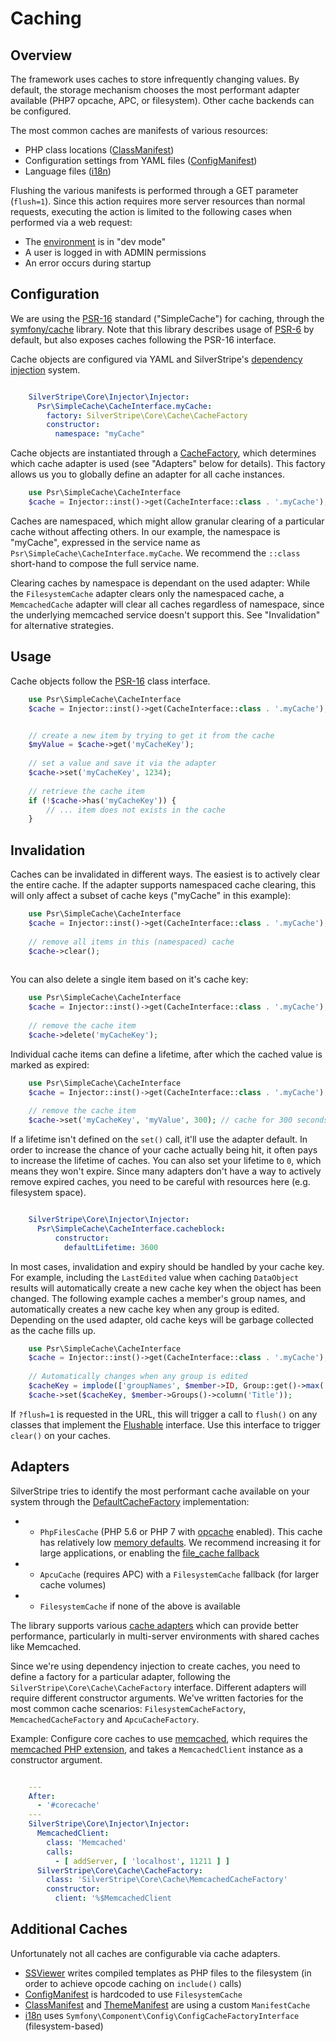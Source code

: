 # Caching

## Overview

The framework uses caches to store infrequently changing values.
By default, the storage mechanism chooses the most performant adapter available
(PHP7 opcache, APC, or filesystem). Other cache backends can be configured.

The most common caches are manifests of various resources: 

 * PHP class locations ([ClassManifest](api:SilverStripe\Core\Manifest\ClassManifest))
 * Configuration settings from YAML files ([ConfigManifest](api:ConfigManifest))
 * Language files ([i18n](api:SilverStripe\i18n\i18n))

Flushing the various manifests is performed through a GET
parameter (`flush=1`). Since this action requires more server resources than normal requests,
executing the action is limited to the following cases when performed via a web request:

 * The [environment](/getting_started/environment_management) is in "dev mode"
 * A user is logged in with ADMIN permissions
 * An error occurs during startup

## Configuration

We are using the [PSR-16](http://www.php-fig.org/psr/psr-16/) standard ("SimpleCache")
for caching, through the [symfony/cache](https://symfony.com/doc/current/components/cache.html) library.
Note that this library describes usage of [PSR-6](http://www.php-fig.org/psr/psr-6/) by default,
but also exposes caches following the PSR-16 interface. 

Cache objects are configured via YAML
and SilverStripe's [dependency injection](/developer-guides/extending/injector) system. 


```yml

    SilverStripe\Core\Injector\Injector:
      Psr\SimpleCache\CacheInterface.myCache:
        factory: SilverStripe\Core\Cache\CacheFactory
        constructor:
          namespace: "myCache"
```

Cache objects are instantiated through a [CacheFactory](SilverStripe\Core\Cache\CacheFactory),
which determines which cache adapter is used (see "Adapters" below for details).
This factory allows us you to globally define an adapter for all cache instances.  


```php
    use Psr\SimpleCache\CacheInterface
    $cache = Injector::inst()->get(CacheInterface::class . '.myCache');
```

Caches are namespaced, which might allow granular clearing of a particular cache without affecting others.
In our example, the namespace is "myCache", expressed in the service name as
`Psr\SimpleCache\CacheInterface.myCache`. We recommend the `::class` short-hand to compose the full service name.
 
Clearing caches by namespace is dependant on the used adapter: While the `FilesystemCache` adapter clears only the namespaced cache,
a `MemcachedCache` adapter will clear all caches regardless of namespace, since the underlying memcached
service doesn't support this. See "Invalidation" for alternative strategies.


## Usage

Cache objects follow the [PSR-16](http://www.php-fig.org/psr/psr-16/) class interface.


```php
	use Psr\SimpleCache\CacheInterface
    $cache = Injector::inst()->get(CacheInterface::class . '.myCache');


    // create a new item by trying to get it from the cache
    $myValue = $cache->get('myCacheKey');
    
    // set a value and save it via the adapter
    $cache->set('myCacheKey', 1234);
    
    // retrieve the cache item
    if (!$cache->has('myCacheKey')) {
        // ... item does not exists in the cache
    }
```
    
## Invalidation

Caches can be invalidated in different ways. The easiest is to actively clear the
entire cache. If the adapter supports namespaced cache clearing,
this will only affect a subset of cache keys ("myCache" in this example):


```php
    use Psr\SimpleCache\CacheInterface
    $cache = Injector::inst()->get(CacheInterface::class . '.myCache');
    
    // remove all items in this (namespaced) cache
    $cache->clear();
    
```

You can also delete a single item based on it's cache key:


```php
    use Psr\SimpleCache\CacheInterface
    $cache = Injector::inst()->get(CacheInterface::class . '.myCache');
    
    // remove the cache item
    $cache->delete('myCacheKey');
```

Individual cache items can define a lifetime, after which the cached value is marked as expired:


```php
    use Psr\SimpleCache\CacheInterface
    $cache = Injector::inst()->get(CacheInterface::class . '.myCache');
    
    // remove the cache item
    $cache->set('myCacheKey', 'myValue', 300); // cache for 300 seconds
```

If a lifetime isn't defined on the `set()` call, it'll use the adapter default.
In order to increase the chance of your cache actually being hit,
it often pays to increase the lifetime of caches.
You can also set your lifetime to `0`, which means they won't expire.
Since many adapters don't have a way to actively remove expired caches,
you need to be careful with resources here (e.g. filesystem space).


```yml

    SilverStripe\Core\Injector\Injector:
      Psr\SimpleCache\CacheInterface.cacheblock:
          constructor:
            defaultLifetime: 3600
```

In most cases, invalidation and expiry should be handled by your cache key.
For example, including the `LastEdited` value when caching `DataObject` results
will automatically create a new cache key when the object has been changed.
The following example caches a member's group names, and automatically
creates a new cache key when any group is edited. Depending on the used adapter,
old cache keys will be garbage collected as the cache fills up.


```php
    use Psr\SimpleCache\CacheInterface
    $cache = Injector::inst()->get(CacheInterface::class . '.myCache');
    
    // Automatically changes when any group is edited
    $cacheKey = implode(['groupNames', $member->ID, Group::get()->max('LastEdited')]);
    $cache->set($cacheKey, $member->Groups()->column('Title'));        
```

If `?flush=1` is requested in the URL, this will trigger a call to `flush()` on
any classes that implement the [Flushable](/developer_guides/execution_pipeline/flushable/)
interface. Use this interface to trigger `clear()` on your caches.

## Adapters

SilverStripe tries to identify the most performant cache available on your system
through the [DefaultCacheFactory](api:SilverStripe\Core\Cache\DefaultCacheFactory) implementation:

 * - `PhpFilesCache` (PHP 5.6 or PHP 7 with [opcache](http://php.net/manual/en/book.opcache.php) enabled).
     This cache has relatively low [memory defaults](http://php.net/manual/en/opcache.configuration.php#ini.opcache.memory-consumption).
     We recommend increasing it for large applications, or enabling the
     [file_cache fallback](http://php.net/manual/en/opcache.configuration.php#ini.opcache.file-cache)
 * - `ApcuCache` (requires APC) with a `FilesystemCache` fallback (for larger cache volumes)
 * - `FilesystemCache` if none of the above is available
 
The library supports various [cache adapters](https://github.com/symfony/cache/tree/master/Simple)
which can provide better performance, particularly in multi-server environments with shared caches like Memcached.

Since we're using dependency injection to create caches, 
you need to define a factory for a particular adapter,
following the `SilverStripe\Core\Cache\CacheFactory` interface.
Different adapters will require different constructor arguments.
We've written factories for the most common cache scenarios:
`FilesystemCacheFactory`, `MemcachedCacheFactory` and `ApcuCacheFactory`.

Example: Configure core caches to use [memcached](http://www.danga.com/memcached/),
which requires the [memcached PHP extension](http://php.net/memcached),
and takes a `MemcachedClient` instance as a constructor argument.


```yml

    ---
    After:
      - '#corecache'
    ---
    SilverStripe\Core\Injector\Injector:
      MemcachedClient:
        class: 'Memcached'
        calls:
          - [ addServer, [ 'localhost', 11211 ] ]
      SilverStripe\Core\Cache\CacheFactory:
        class: 'SilverStripe\Core\Cache\MemcachedCacheFactory'
        constructor:
          client: '%$MemcachedClient
```

## Additional Caches

Unfortunately not all caches are configurable via cache adapters.

 * [SSViewer](api:SilverStripe\View\SSViewer) writes compiled templates as PHP files to the filesystem
   (in order to achieve opcode caching on `include()` calls)
 * [ConfigManifest](api:SilverStripe\Core\Manifest\ConfigManifest) is hardcoded to use `FilesystemCache`
 * [ClassManifest](api:SilverStripe\Core\Manifest\ClassManifest) and [ThemeManifest](api:SilverStripe\View\ThemeManifest)
   are using a custom `ManifestCache`
 * [i18n](api:SilverStripe\i18n\i18n) uses `Symfony\Component\Config\ConfigCacheFactoryInterface` (filesystem-based)
